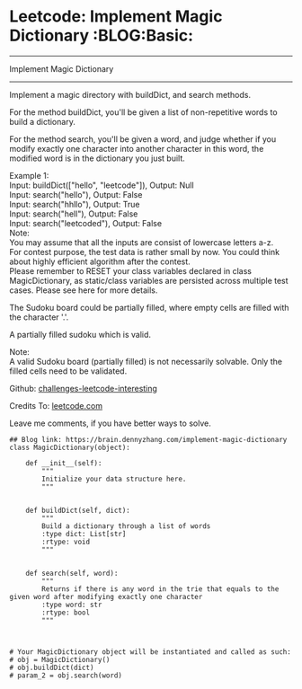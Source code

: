 # Leetcode: Implement Magic Dictionary     :BLOG:Basic:


---

Implement Magic Dictionary  

---

Implement a magic directory with buildDict, and search methods.  

For the method buildDict, you'll be given a list of non-repetitive words to build a dictionary.  

For the method search, you'll be given a word, and judge whether if you modify exactly one character into another character in this word, the modified word is in the dictionary you just built.  

Example 1:  
Input: buildDict(["hello", "leetcode"]), Output: Null  
Input: search("hello"), Output: False  
Input: search("hhllo"), Output: True  
Input: search("hell"), Output: False  
Input: search("leetcoded"), Output: False  
Note:  
You may assume that all the inputs are consist of lowercase letters a-z.  
For contest purpose, the test data is rather small by now. You could think about highly efficient algorithm after the contest.  
Please remember to RESET your class variables declared in class MagicDictionary, as static/class variables are persisted across multiple test cases. Please see here for more details.  

The Sudoku board could be partially filled, where empty cells are filled with the character '.'.  

A partially filled sudoku which is valid.  

Note:  
A valid Sudoku board (partially filled) is not necessarily solvable. Only the filled cells need to be validated.  

Github: [challenges-leetcode-interesting](https://github.com/DennyZhang/challenges-leetcode-interesting/tree/master/implement-magic-dictionary)  

Credits To: [leetcode.com](https://leetcode.com/problems/implement-magic-dictionary/description/)  

Leave me comments, if you have better ways to solve.  

    ## Blog link: https://brain.dennyzhang.com/implement-magic-dictionary
    class MagicDictionary(object):
    
        def __init__(self):
            """
            Initialize your data structure here.
            """
    
    
        def buildDict(self, dict):
            """
            Build a dictionary through a list of words
            :type dict: List[str]
            :rtype: void
            """
    
    
        def search(self, word):
            """
            Returns if there is any word in the trie that equals to the given word after modifying exactly one character
            :type word: str
            :rtype: bool
            """
    
    
    
    # Your MagicDictionary object will be instantiated and called as such:
    # obj = MagicDictionary()
    # obj.buildDict(dict)
    # param_2 = obj.search(word)